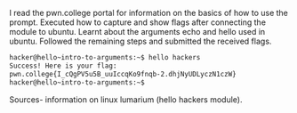 I read the pwn.college portal for information on the basics of how to use the prompt.
Executed how to capture and show flags after connecting the module to ubuntu.
Learnt about the arguments echo and hello used in ubuntu.
Followed the remaining steps and submitted the received flags.
```bash
hacker@hello~intro-to-arguments:~$ hello hackers
Success! Here is your flag:
pwn.college{I_cQgPV5u5B_uuIccqKo9fnqb-2.dhjNyUDLyczN1czW}
hacker@hello~intro-to-arguments:~$
```
Sources- information on linux lumarium (hello hackers module).


